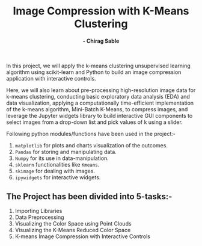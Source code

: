 <h1 align='center'> Image Compression with K-Means Clustering</h1>
<h4 align='center'>- Chirag Sable</h4><br>

In this project, we will apply the k-means clustering unsupervised learning algorithm using scikit-learn and Python to build an image compression application with interactive controls.

Here, we will also learn about pre-processing high-resolution image data for k-means clustering, conducting basic exploratory data analysis (EDA) and data visualization, applying a computationally time-efficient implementation of the k-means algorithm, Mini-Batch K-Means, to compress images, and leverage the Jupyter widgets library to build interactive GUI components to select images from a drop-down list and pick values of k using a slider.

Following python modules/functions have been used in the project:-
1. `matplotlib` for plots and charts visualization of the outcomes.
2. `Pandas` for storing and manipulating data.
3. `Numpy` for its use in data-manipulation.
4. `sklearn` functionalities like `Kmeans`.
5. `skimage` for dealing with images.
6. `ipywidgets` for interactive widgets.

<h2>The Project has been divided into 5-tasks:- </h2>

1. Importing Libraries
2. Data Preprocessing
3. Visualizing the Color Space using Point Clouds
4. Visualizing the K-Means Reduced Color Space
5. K-means Image Compression with Interactive Controls
